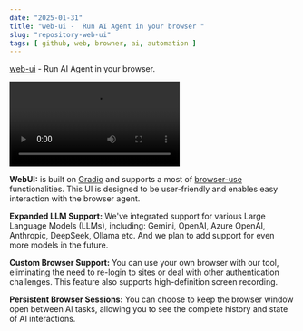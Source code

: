 ```yaml
---
date: "2025-01-31"
title: "web-ui -  Run AI Agent in your browser "
slug: "repository-web-ui"
tags: [ github, web, browner, ai, automation ]
---
```




[web-ui][1] -  Run AI Agent in your browser.

<video src="https://github.com/user-attachments/assets/56bc7080-f2e3-4367-af22-6bf2245ff6cb" controls="controls">Your browser does not support playing this video!</video>

**WebUI:** is built on [Gradio][2] and supports a most of [browser-use][3] functionalities. This UI is designed to be user-friendly and enables easy interaction with the browser agent.

**Expanded LLM Support:** We've integrated support for various Large Language Models (LLMs), including: Gemini, OpenAI, Azure OpenAI, Anthropic, DeepSeek, Ollama etc. And we plan to add support for even more models in the future.

**Custom Browser Support:** You can use your own browser with our tool, eliminating the need to re-login to sites or deal with other authentication challenges. This feature also supports high-definition screen recording.

**Persistent Browser Sessions:** You can choose to keep the browser window open between AI tasks, allowing you to see the complete history and state of AI interactions.



   [1]: https://github.com/browser-use/web-ui
   [2]: https://www.gradio.app/
   [3]: https://github.com/browser-use/browser-use
